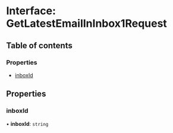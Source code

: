 # Interface: GetLatestEmailInInbox1Request

## Table of contents

### Properties

- [inboxId](GetLatestEmailInInbox1Request.md#inboxid)

## Properties

### <a id="inboxid" name="inboxid"></a> inboxId

• **inboxId**: `string`
